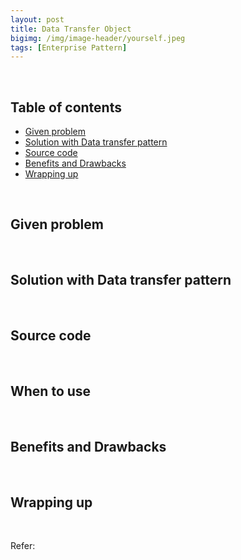 ```yaml
---
layout: post
title: Data Transfer Object
bigimg: /img/image-header/yourself.jpeg
tags: [Enterprise Pattern]
---
```





<br>

## Table of contents
- [Given problem](#given-problem)
- [Solution with Data transfer pattern](#solution-with-data-transfer-pattern)
- [Source code](#source-code)
- [Benefits and Drawbacks](#benefits-and-drawbacks)
- [Wrapping up](#wrapping-up)


<br>

## Given problem






<br>

## Solution with Data transfer pattern






<br>

## Source code





<br>

## When to use





<br>

## Benefits and Drawbacks





<br>

## Wrapping up




<br>

Refer:


[]()

[]()

[]()

[]()